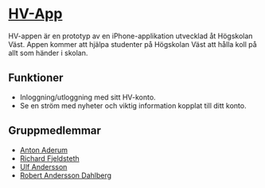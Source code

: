 # [HV-App](https://github.com/AntonAderum/BoxSlider)

HV-appen är en prototyp av en iPhone-applikation utvecklad åt Högskolan Väst.
Appen kommer att hjälpa studenter på Högskolan Väst att hålla koll på allt som händer i skolan.

## Funktioner
* Inloggning/utloggning med sitt HV-konto.
* Se en ström med nyheter och viktig information kopplat till ditt konto.

## Gruppmedlemmar
* [Anton Aderum](https://github.com/AntonAderum)
* [Richard Fjeldsteth](https://github.com/rickardfjeldseth)
* [Ulf Andersson](https://github.com/mcwolfe)
* [Robert Andersson Dahlberg](https://github.com)